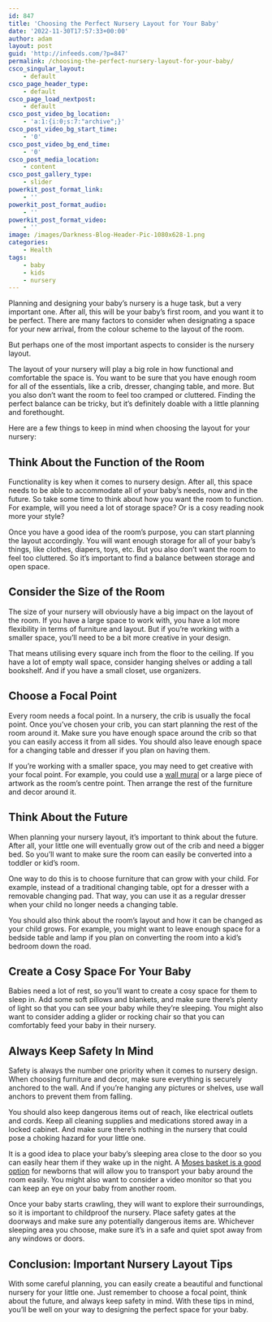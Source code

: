 ```yaml
---
id: 847
title: 'Choosing the Perfect Nursery Layout for Your Baby'
date: '2022-11-30T17:57:33+00:00'
author: adam
layout: post
guid: 'http://infeeds.com/?p=847'
permalink: /choosing-the-perfect-nursery-layout-for-your-baby/
csco_singular_layout:
    - default
csco_page_header_type:
    - default
csco_page_load_nextpost:
    - default
csco_post_video_bg_location:
    - 'a:1:{i:0;s:7:"archive";}'
csco_post_video_bg_start_time:
    - '0'
csco_post_video_bg_end_time:
    - '0'
csco_post_media_location:
    - content
csco_post_gallery_type:
    - slider
powerkit_post_format_link:
    - ''
powerkit_post_format_audio:
    - ''
powerkit_post_format_video:
    - ''
image: /images/Darkness-Blog-Header-Pic-1080x628-1.png
categories:
    - Health
tags:
    - baby
    - kids
    - nursery
---
```


Planning and designing your baby’s nursery is a huge task, but a very important one. After all, this will be your baby’s first room, and you want it to be perfect. There are many factors to consider when designating a space for your new arrival, from the colour scheme to the layout of the room.

But perhaps one of the most important aspects to consider is the nursery layout.

The layout of your nursery will play a big role in how functional and comfortable the space is. You want to be sure that you have enough room for all of the essentials, like a crib, dresser, changing table, and more. But you also don’t want the room to feel too cramped or cluttered. Finding the perfect balance can be tricky, but it’s definitely doable with a little planning and forethought.

Here are a few things to keep in mind when choosing the layout for your nursery:

## **Think About the Function of the Room**

Functionality is key when it comes to nursery design. After all, this space needs to be able to accommodate all of your baby’s needs, now and in the future. So take some time to think about how you want the room to function. For example, will you need a lot of storage space? Or is a cosy reading nook more your style?

Once you have a good idea of the room’s purpose, you can start planning the layout accordingly. You will want enough storage for all of your baby’s things, like clothes, diapers, toys, etc. But you also don’t want the room to feel too cluttered. So it’s important to find a balance between storage and open space.

## **Consider the Size of the Room**

The size of your nursery will obviously have a big impact on the layout of the room. If you have a large space to work with, you have a lot more flexibility in terms of furniture and layout. But if you’re working with a smaller space, you’ll need to be a bit more creative in your design.

That means utilising every square inch from the floor to the ceiling. If you have a lot of empty wall space, consider hanging shelves or adding a tall bookshelf. And if you have a small closet, use organizers.

## **Choose a Focal Point**

Every room needs a focal point. In a nursery, the crib is usually the focal point. Once you’ve chosen your crib, you can start planning the rest of the room around it. Make sure you have enough space around the crib so that you can easily access it from all sides. You should also leave enough space for a changing table and dresser if you plan on having them.

If you’re working with a smaller space, you may need to get creative with your focal point. For example, you could use a [wall mural](https://happiestbaby.co.uk/blogs/nursery-design/nursery-murals) or a large piece of artwork as the room’s centre point. Then arrange the rest of the furniture and decor around it.

## **Think About the Future**

When planning your nursery layout, it’s important to think about the future. After all, your little one will eventually grow out of the crib and need a bigger bed. So you’ll want to make sure the room can easily be converted into a toddler or kid’s room.

One way to do this is to choose furniture that can grow with your child. For example, instead of a traditional changing table, opt for a dresser with a removable changing pad. That way, you can use it as a regular dresser when your child no longer needs a changing table.

You should also think about the room’s layout and how it can be changed as your child grows. For example, you might want to leave enough space for a bedside table and lamp if you plan on converting the room into a kid’s bedroom down the road.

## **Create a Cosy Space For Your Baby**

Babies need a lot of rest, so you’ll want to create a cosy space for them to sleep in. Add some soft pillows and blankets, and make sure there’s plenty of light so that you can see your baby while they’re sleeping. You might also want to consider adding a glider or rocking chair so that you can comfortably feed your baby in their nursery.

## **Always Keep Safety In Mind**

Safety is always the number one priority when it comes to nursery design. When choosing furniture and decor, make sure everything is securely anchored to the wall. And if you’re hanging any pictures or shelves, use wall anchors to prevent them from falling.

You should also keep dangerous items out of reach, like electrical outlets and cords. Keep all cleaning supplies and medications stored away in a locked cabinet. And make sure there’s nothing in the nursery that could pose a choking hazard for your little one.

It is a good idea to place your baby’s sleeping area close to the door so you can easily hear them if they wake up in the night. A [Moses basket is a good option](https://www.thelittlegreensheep.co.uk/moses-baskets/) for newborns that will allow you to transport your baby around the room easily. You might also want to consider a video monitor so that you can keep an eye on your baby from another room.

Once your baby starts crawling, they will want to explore their surroundings, so it is important to childproof the nursery. Place safety gates at the doorways and make sure any potentially dangerous items are. Whichever sleeping area you choose, make sure it’s in a safe and quiet spot away from any windows or doors.

## **Conclusion: Important Nursery Layout Tips**

With some careful planning, you can easily create a beautiful and functional nursery for your little one. Just remember to choose a focal point, think about the future, and always keep safety in mind. With these tips in mind, you’ll be well on your way to designing the perfect space for your baby.